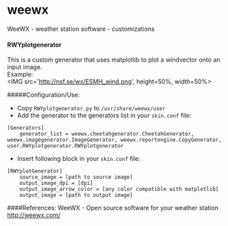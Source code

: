 # weewx
WeeWX - weather station software - customizations

#### RWYplotgenerator
This is a custom generator that uses matplotlib to plot a windvector onto an input image.<BR>
Example:<BR>
<IMG src='http://nsf.se/wx/ESMH_wind.png', height=50%, width=50%>


#####Configuration/Use:<P>
- Copy ```RWYplotgenerator.py``` to ```/usr/share/weewx/user```
- Add the generator to the generators list in your ```skin.conf``` file:
```
[Generators]
    generator_list = weewx.cheetahgenerator.CheetahGenerator, weewx.imagegenerator.ImageGenerator, weewx.reportengine.CopyGenerator, user.RWYplotgenerator.RWYplotgenerator
```
- Insert following block in your ```skin.conf``` file:

```
[RWYplotGenerator]
    source_image = [path to source image]
    output_image_dpi = [dpi]
    output_image_arrow_color = [any color compatible with matplotlib]
    output_image = [path to output image]
```


####References:
WeeWX - Open source software for your weather station<BR>
http://weewx.com/
